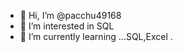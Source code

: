 - 👋 Hi, I’m @pacchu49168
- 👀 I’m interested in SQL
- 🌱 I’m currently learning ...SQL,Excel
.

<!---
pacchu49168/pacchu49168 is a ✨ special ✨ repository because its `README.md` (this file) appears on your GitHub profile.
You can click the Preview link to take a look at your changes.
--->
